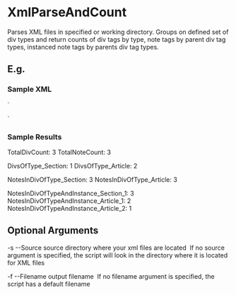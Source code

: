 # XmlParseAndCount

Parses XML files in specified or working directory.
Groups on defined set of div types
and return counts of div tags by type, note tags by parent div tag types,
instanced note tags by parents div tag types.

 ## E.g.
 ### Sample XML
`<div type="section">
    <div type="article">
        <note></note>
        <note></note>
    </div>
    <div type="article">
        <note></note>
    </div>
</div>`

### Sample Results
TotalDivCount: 3
TotalNoteCount: 3

DivsOfType_Section: 1
DivsOfType_Article: 2

NotesInDivOfType_Section: 3
NotesInDivOfType_Article: 3

NotesInDivOfTypeAndInstance_Section_1: 3
NotesInDivOfTypeAndInstance_Article_1: 2
NotesInDivOfTypeAndInstance_Article_2: 1



## Optional Arguments

-s --Source
source directory where your xml files are located 
If no source argument is specified, the script will look in the directory where it is located for XML files 

-f --Filename
output filename 
If no filename argument is specified, the script has a default filename

